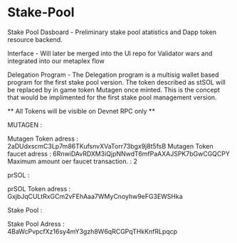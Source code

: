 # Stake-Pool

Stake Pool Dasboard - Preliminary stake pool atatistics and Dapp token resource backend.

Interface - Will later be merged into the UI repo for Validator wars and integrated into our metaplex flow

Delegation Program - The Delegation program is a multisig wallet based program for the first stake pool version. The token described as stSOL will be replaced by in game token Mutagen once minted. This is the concept that would be implimented for the first stake pool management version. 

** All Tokens will be visible on Devnet RPC only **

MUTAGEN :

Mutagen Token adress : 2aDUdxscmC3Lp7m86TKufsnvXVaTorr73bgx9j8t5fsB
Mutagen Token faucet adress : 6RnwiDAvRDXM3iQjpNNwdT6mfPaAXAJSPK7bGwCGQCPY
  Maximum amount oer faucet transaction. : 2
  
 prSOL : 
 
 prSOL Token adress : GxjbJqCULtRxGCm2vFEhAaa7WMyCnoyhw9eFG3EWSHka

Stake Pool :

Stake Pool Adress : 4BaWcPvpcfXz16sy4mY3gzh8W6qRCGPqTHkKnfRLpqcp
